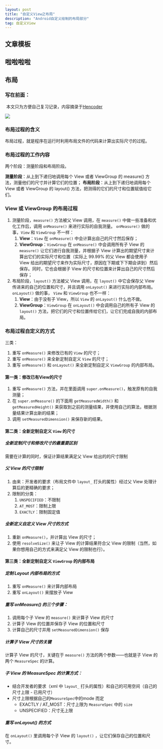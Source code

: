 ```yaml
---
layout: post
title: "自定义View之布局"
description: "Android自定义绘制的布局部分"
tag: 自定义View
---
```

## 文章模板

## 啦啦啦啦

## 布局

### 写在前面：

​	本文只为方便自己复习记录，内容摘录于[Hencoder](https://hencoder.com/ui-2-1/)

![](https://struggledreamlin.github.io/images/posts/ui-2-1-cover.png)

### 布局过程的含义

布局过程，就是程序在运行时利用布局文件的代码来计算出实际尺寸的过程。

### 布局过程的工作内容

两个阶段：测量阶段和布局阶段。

**测量阶段**：从上到下递归地调用每个 View 或者 ViewGroup 的 measure() 方法，测量他们的尺寸并计算它们的位置；
**布局阶段**：从上到下递归地调用每个 View 或者 ViewGroup 的 layout() 方法，把测得的它们的尺寸和位置赋值给它们。

### View 或 ViewGroup 的布局过程

1. 测量阶段，`measure()` 方法被父 View 调用，在 `measure()` 中做一些准备和优化工作后，调用 `onMeasure()` 来进行实际的自我测量。 `onMeasure()` 做的事，`View` 和 `ViewGroup` 不一样：
   1. **View**：`View` 在 `onMeasure()` 中会计算出自己的尺寸然后保存；
   2. **ViewGroup**：`ViewGroup` 在 `onMeasure()` 中会调用所有子 View 的 `measure()` 让它们进行自我测量，并根据子 View 计算出的期望尺寸来计算出它们的实际尺寸和位置（实际上 99.99% 的父 View 都会使用子 View 给出的期望尺寸来作为实际尺寸，原因在下期或下下期会讲到）然后保存。同时，它也会根据子 View 的尺寸和位置来计算出自己的尺寸然后保存；
2. 布局阶段，`layout()` 方法被父 View 调用，在 `layout()` 中它会保存父 View 传进来的自己的位置和尺寸，并且调用 `onLayout()` 来进行实际的内部布局。`onLayout()` 做的事， `View` 和 `ViewGroup` 也不一样：
   1. **View**：由于没有子 View，所以 `View` 的 `onLayout()` 什么也不做。
   2. **ViewGroup**：`ViewGroup` 在 `onLayout()` 中会调用自己的所有子 View 的 `layout()` 方法，把它们的尺寸和位置传给它们，让它们完成自我的内部布局。

### 布局过程自定义的方式

三类：

1. 重写 `onMeasure()` 来修改已有的 `View` 的尺寸；
2. 重写 `onMeasure()` 来全新定制自定义 `View` 的尺寸；
3. 重写 `onMeasure()` 和 `onLayout()` 来全新定制自定义 `ViewGroup` 的内部布局。

#### 第一类：修改已有View的尺寸

1. 重写 `onMeasure()` 方法，并在里面调用 `super.onMeasure()`，触发原有的自我测量；
2. 在 `super.onMeasure()` 的下面用 `getMeasuredWidth()` 和 `getMeasuredHeight()` 来获取到之前的测量结果，并使用自己的算法，根据测量结果计算出新的结果；
3. 调用 `setMeasuredDimension()` 来保存新的结果。

#### 第二类：全新定制自定义 `View` 的尺寸

##### 全新定制尺寸和修改尺寸的最重要区别

需要在计算的同时，保证计算结果满足父 View 给出的的尺寸限制

##### 父 View 的尺寸限制

1. 由来：开发者的要求（布局文件中 `layout_` 打头的属性）经过父 View 处理计算后的更精确的要求；
2. 限制的分类：
   1. `UNSPECIFIED`：不限制
   2. `AT_MOST`：限制上限
   3. `EXACTLY`：限制固定值

##### 全新定义自定义 View 尺寸的方式

1. 重新 `onMeasure()`，并计算出 View 的尺寸；
2. 使用 `resolveSize()` 来让子 View 的计算结果符合父 View 的限制（当然，如果你想用自己的方式来满足父 View 的限制也行）。

#### 第三类：全新定制自定义 `ViewGroup` 的内部布局

##### 定制 Layout 内部布局的方式

1. 重写 `onMeasure()` 来计算内部布局
2. 重写 `onLayout()` 来摆放子 View

##### 重写 onMeasure() 的三个步骤：

1. 调用每个子 View 的 `measure()` 来计算子 View 的尺寸
2. 计算子 View 的位置并保存子 View 的位置和尺寸
3. 计算自己的尺寸并用 `setMeasuredDimension()` 保存

##### 计算子 View 尺寸的关键

计算子 View 的尺寸，关键在于 `measure()` 方法的两个参数——也就是子 View 的两个 `MeasureSpec` 的计算。

##### 子 View 的 MeasureSpec 的计算方式：

- 结合开发者的要求（xml 中 `layout_` 打头的属性）和自己的可用空间（自己的尺寸上限 - 已用尺寸）
- 尺寸上限根据自己的`MeasureSpec`中的mode 而定
  - EXACTLY / AT_MOST：尺寸上限为 `MeasureSpec` 中的 `size`
  - UNSPECIFIED：尺寸无上限

##### 重写 onLayout() 的方式

在 `onLayout()` 里调用每个子 View 的 `layout()` ，让它们保存自己的位置和尺寸。

